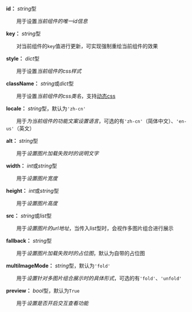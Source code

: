 **id：** *string*型

　　用于设置*当前组件的唯一id信息*

**key：** *string*型

　　对当前组件的`key`值进行更新，可实现强制重绘当前组件的效果

**style：** *dict*型

　　用于设置*当前组件的css样式*

**className：** *string*或*dict*型

　　用于设置*当前组件的css类名*，支持[动态css](/advanced-classname)

**locale：** *string*型，默认为`'zh-cn'`

　　用于*为当前组件的功能文案设置语言*，可选的有`'zh-cn'`（简体中文）、`'en-us'`（英文）

**alt：** *string*型

　　用于*设置图片加载失败时的说明文字*

**width：** *int*或*string*型

　　用于*设置图片宽度*

**height：** *int*或*string*型

　　用于*设置图片高度*

**src：** *string*或*list*型

　　用于*设置图片的url地址*，当传入*list*型时，会视作多图片组合进行展示

**fallback：** *string*型

　　用于*设置图片加载失败时的占位图*，默认为自带的占位图

**multiImageMode：** *string*型，默认为`'fold'`

　　用于*设置针对多图片组合展示时的具体形式*，可选的有`'fold'`、`'unfold'`

**preview：** *bool*型，默认为`True`

　　用于*设置是否开启交互查看功能*

　　